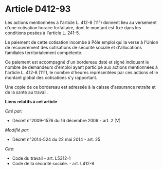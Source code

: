 # Article D412-93

Les actions mentionnées à l'article L. 412-8 (11°) donnent lieu au versement d'une cotisation horaire forfaitaire, dont le
montant est fixé dans les conditions posées à l'article L. 241-5. 

Le paiement de cette cotisation incombe à Pôle emploi qui la verse à l'Union de recouvrement des cotisations de sécurité
sociale et d'allocations familiales territorialement compétente. 

Ce paiement est accompagné d'un bordereau daté et signé indiquant le nombre de demandeurs d'emploi ayant participé aux
actions mentionnées à l'article L. 412-8 (11°), le nombre d'heures représentées par ces actions et le montant global des
cotisations s'y rapportant. 

Une copie de ce bordereau est adressée à la caisse d'assurance retraite et de la santé au travail.

**Liens relatifs à cet article**

_Cité par_:

  - Décret n°2009-1576 du 16 décembre 2009 - art. 2 (V)

_Modifié par_:

  - Décret n°2014-524 du 22 mai 2014 - art. 25

_Cite_:

  - Code du travail - art. L5312-1
  - Code de la sécurité sociale. - art. L412-8
